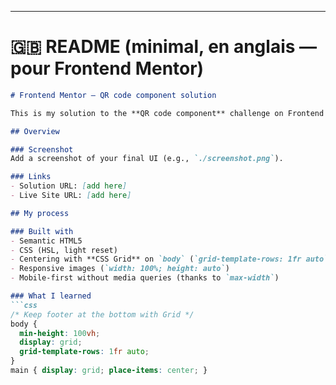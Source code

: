 
---

# 🇬🇧 README (minimal, en anglais — pour Frontend Mentor)

```markdown
# Frontend Mentor – QR code component solution

This is my solution to the **QR code component** challenge on Frontend Mentor.

## Overview

### Screenshot
Add a screenshot of your final UI (e.g., `./screenshot.png`).

### Links
- Solution URL: [add here]
- Live Site URL: [add here]

## My process

### Built with
- Semantic HTML5
- CSS (HSL, light reset)
- Centering with **CSS Grid** on `body` (`grid-template-rows: 1fr auto`)
- Responsive images (`width: 100%; height: auto`)
- Mobile-first without media queries (thanks to `max-width`)

### What I learned
```css
/* Keep footer at the bottom with Grid */
body {
  min-height: 100vh;
  display: grid;
  grid-template-rows: 1fr auto;
}
main { display: grid; place-items: center; }


